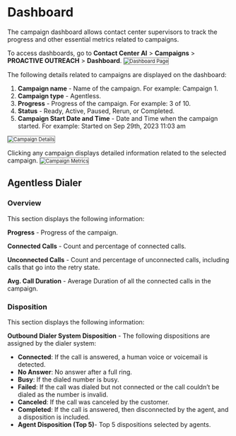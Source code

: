 # Dashboard

The campaign dashboard allows contact center supervisors to track the progress and other essential metrics related to campaigns.

To access dashboards, go to **Contact Center AI** > **Campaigns** > **PROACTIVE OUTREACH** > **Dashboard**.
<img src="../images/dashboard-main-page.png" alt="Dashboard Page" title="Dashboard Page" style="border: 1px solid gray; zoom:80%;">

The following details related to campaigns are displayed on the dashboard:

1. **Campaign name** - Name of the campaign. For example: Campaign 1.
2. **Campaign type** - Agentless.
3. **Progress** - Progress of the campaign. For example: 3 of 10.
4. **Status** - Ready, Active, Paused, Rerun, or Completed.
5. **Campaign Start Date and Time** - Date and Time when the campaign started. For example: Started on Sep 29th, 2023 11:03 am
<img src="../images/campaign-details-dashboard.png" alt="Campaign Details" title="Campaign Details" style="border: 1px solid gray; zoom:80%;">

Clicking any campaign displays detailed information related to the selected campaign.
<img src="../images/campaign-dashboard-detailed.png" alt="Campaign Metrics" title="Campaign Metrics" style="border: 1px solid gray; zoom:80%;">

## Agentless Dialer

### Overview

This section displays the following information:

**Progress** - Progress of the campaign.

**Connected Calls** - Count and percentage of connected calls.

**Unconnected Calls** - Count and percentage of unconnected calls, including calls that go into the retry state.

**Avg. Call Duration** - Average Duration of all the connected calls in the campaign.

### Disposition

This section displays the following information:

**Outbound Dialer System Disposition** - The following dispositions are assigned by the dialer system:

* **Connected**: If the call is answered, a human voice or voicemail is detected.
* **No Answer**: No answer after a full ring.
* **Busy**: If the dialed number is busy.
* **Failed**: If the call was dialed but not connected or the call couldn’t be dialed as the number is invalid.
* **Canceled**: If the call was canceled by the customer.
* **Completed**: If the call is answered, then disconnected by the agent, and a disposition is included.
* **Agent Disposition (Top 5)**- Top 5 dispositions selected by agents.